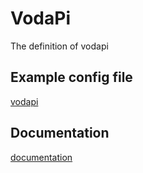 # VodaPi
The definition of vodapi


## Example config file
[vodapi](vodapi.yaml)

## Documentation
[documentation](DOC.md)

